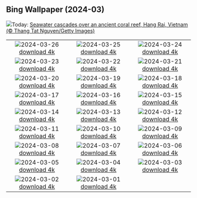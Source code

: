 ## Bing Wallpaper (2024-03)
![](https://www.bing.com/th?id=OHR.HangRaiVietnam_EN-CA5331953765_UHD.jpg&w=1000)Today: [Seawater cascades over an ancient coral reef, Hang Rai, Vietnam (© Thang Tat Nguyen/Getty Images)](https://www.bing.com/th?id=OHR.HangRaiVietnam_EN-CA5331953765_UHD.jpg)

|      |      |      |
| :----: | :----: | :----: |
|![](https://www.bing.com/th?id=OHR.ColorfulHoli_EN-CA4586969756_UHD.jpg&pid=hp&w=384&h=216&rs=1&c=4)2024-03-26 [download 4k](https://www.bing.com/th?id=OHR.ColorfulHoli_EN-CA4586969756_UHD.jpg)|![](https://www.bing.com/th?id=OHR.WhiteEyes_EN-CA4348567130_UHD.jpg&pid=hp&w=384&h=216&rs=1&c=4)2024-03-25 [download 4k](https://www.bing.com/th?id=OHR.WhiteEyes_EN-CA4348567130_UHD.jpg)|![](https://www.bing.com/th?id=OHR.AmazonClouds_EN-CA3850474208_UHD.jpg&pid=hp&w=384&h=216&rs=1&c=4)2024-03-24 [download 4k](https://www.bing.com/th?id=OHR.AmazonClouds_EN-CA3850474208_UHD.jpg)|
|![](https://www.bing.com/th?id=OHR.WaikatoWater_EN-CA3565028886_UHD.jpg&pid=hp&w=384&h=216&rs=1&c=4)2024-03-23 [download 4k](https://www.bing.com/th?id=OHR.WaikatoWater_EN-CA3565028886_UHD.jpg)|![](https://www.bing.com/th?id=OHR.BwindiNationalForest_EN-CA3766951907_UHD.jpg&pid=hp&w=384&h=216&rs=1&c=4)2024-03-22 [download 4k](https://www.bing.com/th?id=OHR.BwindiNationalForest_EN-CA3766951907_UHD.jpg)|![](https://www.bing.com/th?id=OHR.SpringCaveDale_EN-CA2754665353_UHD.jpg&pid=hp&w=384&h=216&rs=1&c=4)2024-03-21 [download 4k](https://www.bing.com/th?id=OHR.SpringCaveDale_EN-CA2754665353_UHD.jpg)|
|![](https://www.bing.com/th?id=OHR.SpringFrog_EN-CA2338821027_UHD.jpg&pid=hp&w=384&h=216&rs=1&c=4)2024-03-20 [download 4k](https://www.bing.com/th?id=OHR.SpringFrog_EN-CA2338821027_UHD.jpg)|![](https://www.bing.com/th?id=OHR.ElephantRock_EN-CA1969254350_UHD.jpg&pid=hp&w=384&h=216&rs=1&c=4)2024-03-19 [download 4k](https://www.bing.com/th?id=OHR.ElephantRock_EN-CA1969254350_UHD.jpg)|![](https://www.bing.com/th?id=OHR.StFiniansBay_EN-CA8128380530_UHD.jpg&pid=hp&w=384&h=216&rs=1&c=4)2024-03-18 [download 4k](https://www.bing.com/th?id=OHR.StFiniansBay_EN-CA8128380530_UHD.jpg)|
|![](https://www.bing.com/th?id=OHR.BambooPanda_EN-CA7469688452_UHD.jpg&pid=hp&w=384&h=216&rs=1&c=4)2024-03-17 [download 4k](https://www.bing.com/th?id=OHR.BambooPanda_EN-CA7469688452_UHD.jpg)|![](https://www.bing.com/th?id=OHR.TulipAbbotsford_EN-CA8463194179_UHD.jpg&pid=hp&w=384&h=216&rs=1&c=4)2024-03-16 [download 4k](https://www.bing.com/th?id=OHR.TulipAbbotsford_EN-CA8463194179_UHD.jpg)|![](https://www.bing.com/th?id=OHR.AyutthayaTree_EN-CA7341157054_UHD.jpg&pid=hp&w=384&h=216&rs=1&c=4)2024-03-15 [download 4k](https://www.bing.com/th?id=OHR.AyutthayaTree_EN-CA7341157054_UHD.jpg)|
|![](https://www.bing.com/th?id=OHR.MagadiFlamingos_EN-CA6539676228_UHD.jpg&pid=hp&w=384&h=216&rs=1&c=4)2024-03-14 [download 4k](https://www.bing.com/th?id=OHR.MagadiFlamingos_EN-CA6539676228_UHD.jpg)|![](https://www.bing.com/th?id=OHR.BryceSnow_EN-CA5813093812_UHD.jpg&pid=hp&w=384&h=216&rs=1&c=4)2024-03-13 [download 4k](https://www.bing.com/th?id=OHR.BryceSnow_EN-CA5813093812_UHD.jpg)|![](https://www.bing.com/th?id=OHR.SleepyKoala_EN-CA5375269205_UHD.jpg&pid=hp&w=384&h=216&rs=1&c=4)2024-03-12 [download 4k](https://www.bing.com/th?id=OHR.SleepyKoala_EN-CA5375269205_UHD.jpg)|
|![](https://www.bing.com/th?id=OHR.BeaumontClock_EN-CA5068787864_UHD.jpg&pid=hp&w=384&h=216&rs=1&c=4)2024-03-11 [download 4k](https://www.bing.com/th?id=OHR.BeaumontClock_EN-CA5068787864_UHD.jpg)|![](https://www.bing.com/th?id=OHR.BistiBlue_EN-CA4421892310_UHD.jpg&pid=hp&w=384&h=216&rs=1&c=4)2024-03-10 [download 4k](https://www.bing.com/th?id=OHR.BistiBlue_EN-CA4421892310_UHD.jpg)|![](https://www.bing.com/th?id=OHR.TateLightUp_EN-CA4364910189_UHD.jpg&pid=hp&w=384&h=216&rs=1&c=4)2024-03-09 [download 4k](https://www.bing.com/th?id=OHR.TateLightUp_EN-CA4364910189_UHD.jpg)|
|![](https://www.bing.com/th?id=OHR.TarragonaSpain_EN-CA0184990294_UHD.jpg&pid=hp&w=384&h=216&rs=1&c=4)2024-03-08 [download 4k](https://www.bing.com/th?id=OHR.TarragonaSpain_EN-CA0184990294_UHD.jpg)|![](https://www.bing.com/th?id=OHR.WahclellaFalls_EN-CA9749764776_UHD.jpg&pid=hp&w=384&h=216&rs=1&c=4)2024-03-07 [download 4k](https://www.bing.com/th?id=OHR.WahclellaFalls_EN-CA9749764776_UHD.jpg)|![](https://www.bing.com/th?id=OHR.BangkokCircle_EN-CA9121846654_UHD.jpg&pid=hp&w=384&h=216&rs=1&c=4)2024-03-06 [download 4k](https://www.bing.com/th?id=OHR.BangkokCircle_EN-CA9121846654_UHD.jpg)|
|![](https://www.bing.com/th?id=OHR.ArenalCostaRica_EN-CA8547140342_UHD.jpg&pid=hp&w=384&h=216&rs=1&c=4)2024-03-05 [download 4k](https://www.bing.com/th?id=OHR.ArenalCostaRica_EN-CA8547140342_UHD.jpg)|![](https://www.bing.com/th?id=OHR.KrugerLeopard_EN-CA0192962023_UHD.jpg&pid=hp&w=384&h=216&rs=1&c=4)2024-03-04 [download 4k](https://www.bing.com/th?id=OHR.KrugerLeopard_EN-CA0192962023_UHD.jpg)|![](https://www.bing.com/th?id=OHR.ModicaItaly_EN-CA9502115177_UHD.jpg&pid=hp&w=384&h=216&rs=1&c=4)2024-03-03 [download 4k](https://www.bing.com/th?id=OHR.ModicaItaly_EN-CA9502115177_UHD.jpg)|
|![](https://www.bing.com/th?id=OHR.WheatonRiverYukon_EN-CA9040567643_UHD.jpg&pid=hp&w=384&h=216&rs=1&c=4)2024-03-02 [download 4k](https://www.bing.com/th?id=OHR.WheatonRiverYukon_EN-CA9040567643_UHD.jpg)|![](https://www.bing.com/th?id=OHR.LeapingSquirrel_EN-CA7454002692_UHD.jpg&pid=hp&w=384&h=216&rs=1&c=4)2024-03-01 [download 4k](https://www.bing.com/th?id=OHR.LeapingSquirrel_EN-CA7454002692_UHD.jpg)|